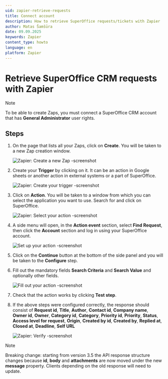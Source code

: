 ```yaml
---
uid: zapier-retrieve-requests
title: Connect account
description: How to retrieve SuperOffice requests/tickets with Zapier
author: Matas Šamšūra
date: 09.09.2025
keywords: Zapier
content_type: howto
language: en
platform: Zapier
---
```


# Retrieve SuperOffice CRM requests with Zapier

> [!NOTE]
> To be able to create Zaps, you must connect a SuperOffice CRM account that has **General Administrator** user rights.

## Steps

1. On the page that lists all your Zaps, click on **Create**. You will be taken to a new Zap creation window.

    ![Zapier: Create a new Zap -screenshot][img1]

2. Create your **Trigger** by clicking on it. It can be an action in Google sheets or another action in external systems or a part of SuperOffice.

    ![Zapier: Create your trigger -screenshot][img2]

3. Click on **Action**. You will be taken to a window from which you can select the application you want to use. Search for and click on SuperOffice.

    ![Zapier: Select your action -screenshot][img3]

4. A side menu will open, in the **Action event** section, select **Find Request**, then click the **Account** section and log in using your SuperOffice account.

    ![Set up your action -screenshot][img4]

5. Click on the **Continue** button at the bottom of the side panel and you will be taken to the **Configure** step.

6. Fill out the mandatory fields **Search Criteria** and **Search Value** and optionally other fields.

    ![Fill out your action -screenshot][img5]

7. Check that the action works by clicking **Test step**.

9. If the above steps were configured correctly, the response should consist of **Request id**, **Title**, **Author**, **Contact id**, **Company name**, **Owner id**, **Owner**, **Category id**, **Category**, **Priority id**, **Priority**, **Status**, **Access level for request**, **Origin**, **Created by id**, **Created by**, **Replied at**, **Closed at**, **Deadline**, **Self URL**

    ![Zapier: Verify -screenshot][img6]

> [!NOTE]
> Breaking change: starting from version 3.5 the API response structure changes because **id**, **body** and **attachments** are now moved under the new **message** property. Clients depending on the old response will need to update.


[img1]:<img width="1320" height="117" alt="create-zap" src="docs\media\zapier\create-zap.png" />

[img2]:<img width="814" height="571" alt="new-zap-window" src="docs\media\zapier\new-zap-window.png" />

[img3]:<img width="596" height="543" alt="search-superoffice-in-zapier" src="docs\media\zapier\search-superoffice-in-zapier.png" />

[img4]:<img width="699" height="538" alt="search-for-create-request-action" src="docs\media\zapier\search-for-create-request-action.png" />

[img5]:<img width="359" height="356" alt="find-request-window" src="docs\media\zapier\find-request-window.png" />

[img6]:<img width="325" height="802" alt="retrieved-request" src="docs\media\zapier\retrieved-request.png" />
